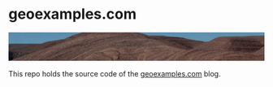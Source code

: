 # geoexamples.com 

![Teaser](./images/teaser.png)

This repo holds the source code of the [geoexamples.com](geoexamples.com) blog.